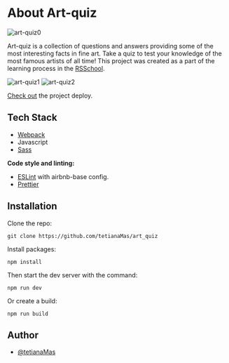 # About Art-quiz

![art-quiz0](https://user-images.githubusercontent.com/76964682/170358367-f0063872-5b2e-48c8-91b0-3c11c235ede4.JPG)

Art-quiz is a collection of questions and answers providing some of the most interesting facts in fine art. Take a quiz to test your knowledge of the most famous artists of all time! This project was created as a part of the learning process in the [RSSchool](https://rs.school/).

![art-quiz1](https://user-images.githubusercontent.com/76964682/170358401-34fbb706-199e-49f7-8628-6bc5f5c6d307.JPG)
![art-quiz2](https://user-images.githubusercontent.com/76964682/170358435-9268e889-3e6c-4777-ba9e-d89a73fb4a7c.JPG)

[Check out](https://art-quiz-tetianamas.netlify.app) the project deploy.

## Tech Stack

- [Webpack](https://webpack.js.org/)
- Javascript
- [Sass](https://sass-lang.com/)

**Code style and linting:**

- [ESLint](https://eslint.org/) with airbnb-base config.
- [Prettier](https://prettier.io/)

## Installation

Clone the repo:

```
git clone https://github.com/tetianaMas/art_quiz
```

Install packages:

```
npm install
```

Then start the dev server with the command:

```
npm run dev
```

Or create a build:

```
npm run build
```

## Author

- [@tetianaMas](https://www.github.com/tetianaMas)
